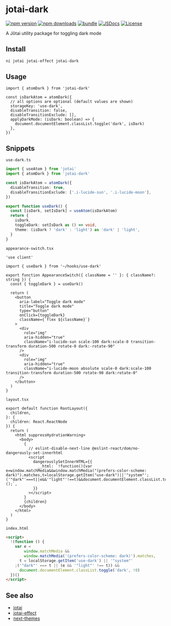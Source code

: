 # jotai-dark

[![npm version][npm-version-src]][npm-version-href]
[![npm downloads][npm-downloads-src]][npm-downloads-href]
[![bundle][bundle-src]][bundle-href]
[![JSDocs][jsdocs-src]][jsdocs-href]
[![License][license-src]][license-href]

A Jōtai utility package for toggling dark mode

## Install

```bash
ni jotai jotai-effect jotai-dark
```

## Usage

```tsx
import { atomDark } from 'jotai-dark'

const isDarkAtom = atomDark({
  // all options are optional (default values are shown)
  storageKey: 'use-dark',
  disableTransition: false,
  disableTransitionExclude: [],
  applyDarkMode: (isDark: boolean) => {
    document.documentElement.classList.toggle('dark', isDark)
  },
})
```

## Snippets

`use-dark.ts`

```ts
import { useAtom } from 'jotai'
import { atomDark } from 'jotai-dark'

const isDarkAtom = atomDark({
  disableTransition: true,
  disableTransitionExclude: ['.i-lucide-sun', '.i-lucide-moon'],
})

export function useDark() {
  const [isDark, setIsDark] = useAtom(isDarkAtom)
  return {
    isDark,
    toggleDark: setIsDark as () => void,
    theme: (isDark ? 'dark' : 'light') as 'dark' | 'light',
  }
}
```

`appearance-switch.tsx`

```tsx
'use client'

import { useDark } from '~/hooks/use-dark'

export function AppearanceSwitch({ className = '' }: { className?: string }) {
  const { toggleDark } = useDark()

  return (
    <button
      aria-label="Toggle dark mode"
      title="Toggle dark mode"
      type="button"
      onClick={toggleDark}
      className={`flex ${className}`}
    >
      <div
        role="img"
        aria-hidden="true"
        className="i-lucide-sun scale-100 dark:scale-0 transition-transform duration-500 rotate-0 dark:-rotate-90"
      />
      <div
        role="img"
        aria-hidden="true"
        className="i-lucide-moon absolute scale-0 dark:scale-100 transition-transform duration-500 rotate-90 dark:rotate-0"
      />
    </button>
  )
}
```

`layout.tsx`

```tsx
export default function RootLayout({
  children,
}: {
  children: React.ReactNode
}) {
  return (
    <html suppressHydrationWarning>
      <body>
        {
          // eslint-disable-next-line @eslint-react/dom/no-dangerously-set-innerhtml
          <script
            dangerouslySetInnerHTML={{
              __html: `!function(){var e=window.matchMedia&&window.matchMedia("(prefers-color-scheme: dark)").matches,t=localStorage.getItem("use-dark")||'"system"';('"dark"'===t||e&&'"light"'!==t)&&document.documentElement.classList.toggle("dark",!0)}();`,
            }}
          ></script>
        }
        {children}
      </body>
    </html>
  )
}
```

`index.html`

```html
<script>
  !(function () {
    var e =
        window.matchMedia &&
        window.matchMedia('(prefers-color-scheme: dark)').matches,
      t = localStorage.getItem('use-dark') || '"system"'
    ;('"dark"' === t || (e && '"light"' !== t)) &&
      document.documentElement.classList.toggle('dark', !0)
  })()
</script>
```

## See also

- [jotai](https://github.com/pmndrs/jotai)
- [jotai-effect](https://github.com/jotaijs/jotai-effect)
- [next-themes](https://github.com/pacocoursey/next-themes)

<!-- Badges -->

[npm-version-src]: https://img.shields.io/npm/v/jotai-dark?style=flat&colorA=080f12&colorB=1fa669
[npm-version-href]: https://npmjs.com/package/jotai-dark
[npm-downloads-src]: https://img.shields.io/npm/dm/jotai-dark?style=flat&colorA=080f12&colorB=1fa669
[npm-downloads-href]: https://npmjs.com/package/jotai-dark
[bundle-src]: https://img.shields.io/bundlephobia/minzip/jotai-dark?style=flat&colorA=080f12&colorB=1fa669&label=minzip
[bundle-href]: https://bundlephobia.com/result?p=jotai-dark
[license-src]: https://img.shields.io/github/license/hyoban/jotai-dark.svg?style=flat&colorA=080f12&colorB=1fa669
[license-href]: https://github.com/hyoban/jotai-dark/blob/main/LICENSE
[jsdocs-src]: https://img.shields.io/badge/jsdocs-reference-080f12?style=flat&colorA=080f12&colorB=1fa669
[jsdocs-href]: https://www.jsdocs.io/package/jotai-dark
